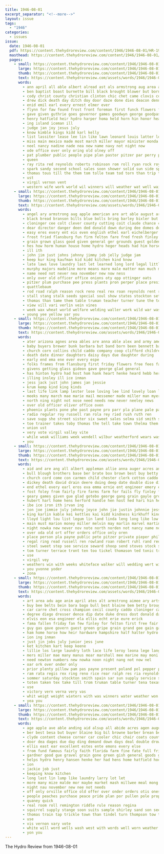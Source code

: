 ```yaml
---
title: 1946-08-01
excerpt_separator: "<!--more-->"
layout: issue
tags:
  - "1946"
categories:
  - issues
issue:
  date: 1946-08-01
  pdf: https://content.thehydroreview.com/content/1946/1946-08-01/HR-1946-08-01.pdf
  masthead: https://content.thehydroreview.com/content/1946/1946-08-01/masthead/HR-1946-08-01.jpg
  pages:
    - small: https://content.thehydroreview.com/content/1946/1946-08-01/small/HR-1946-08-01-01.jpg
      large: https://content.thehydroreview.com/content/1946/1946-08-01/large/HR-1946-08-01-01.jpg
      thumb: https://content.thehydroreview.com/content/1946/1946-08-01/thumbnails/HR-1946-08-01-01.jpg
      text: https://content.thehydroreview.com/assets/words/1946/1946-08-01/HR-1946-08-01-01.txt
      words:
        - ann april all able albert alread ast als armstrong aug area arthur and anderson are august auxier apache
        - ben baptist boast burnette bill black brought blower but born boys back barbara begin bob beaver been beverly bible blaine
        - cody christ county christian clinton chic chet came clovis cordell cobb city can cattle catherine congress carl close child chenoweth church curb christine carpenter class cheer car cedar chose clifford
        - drew dick death day ditch doy door daze done dies deacon dennis der danie deans duke dam date daughter double
        - enid emil earl every ernest elmer ever
        - flynn for faw found frost front foreman first funck flowers felton farm friends friday fore ford from free fort frank flyn
        - gave given guthrie goes governor games goodwyn george goodpasture grandson gifford geary glass guest ging
        - henry hatfield heir hydro harper homa held horn hin honor health head herbert heidebrecht haskell high hughes has hart had herford hold home hinton harold hume hone hari harl him haris her happy
        - ing island iceman ill
        - judge jan joy jesus july
        - know kimble kings kidd karl kelly
        - list lassiter lease lee lin like lawn leonard louis latter loe later ley last lucille little long lorance late
        - miss main mexico made most march miller mayor minister monda melba missouri menno more monday marvin much murphy mounts matter morris mith mille mccullough
        - neel nancy nadine nade nea new name navy not night now
        - ode office over only oring old olney off
        - pat plumber public people pipe plan pastor pitzer par perry phipps paper potter park present peer
        - queen
        - ray rita red reynolds roberts robinson rom roll ryan rock roy robe
        - spark sandy second school sales soon shower solid sun side spohn sunday street show strong sharry service said smith summers stick sam schantz sims say sparks sale sang spies scarce son schoo sis south stockton sey state store
        - thomas tous till the them tom tolle team tod torn than trip ton talkington tourney toby tarran town texas tommy ten
        - ust
        - virgil vernon vent
        - western wife work world wil winners will weather wat well wait went weeks was wayne with willard weathers walk wilson warde west walt worth win war
    - small: https://content.thehydroreview.com/content/1946/1946-08-01/small/HR-1946-08-01-02.jpg
      large: https://content.thehydroreview.com/content/1946/1946-08-01/large/HR-1946-08-01-02.jpg
      thumb: https://content.thehydroreview.com/content/1946/1946-08-01/thumbnails/HR-1946-08-01-02.jpg
      text: https://content.thehydroreview.com/assets/words/1946/1946-08-01/HR-1946-08-01-02.txt
      words:
        - angel ary armstrong aug apple american are art able august arent all asa and
        - black bread branson bills blue bolls bring barley bixler but beans bank ben beer baptist butters brewers beets big busi bryson bible butter bill bik boy behne been bet board best
        - cloninger cee colt clever county cutting coit claude chance cotton coli clover city can cattle close carl check chet cake caddo church class cone character cherry cash care corn cook constant case cooks con coats cage cold clyde
        - dear director danger deen ded donald down during dee domes does day davidson duty
        - easy eres every ent eis even english ethel earl eichelberger
        - frost fried flansburg fun firm felton fare fred fresh finley framer from fair floor first free fruits for flowers fruit
        - grain grown glass good given general ger grounds guest golden glendon getting grapes gat grape
        - hes how horm human house home hydro heger heads had him horse hill hands howard horace hull harry hale hire high homa held herndon henry hamons head hair hemp
        - ill ith
        - john jim just johns johnny jimmy job jelly judge jam
        - keep kur king kaufman kid kidd kitchen kind know
        - late laws love laundry last let learned long lord legal little
        - murphy majors madeline more means mare male matter man much miss maize milo mung meats money miller mccullough members must marshall most mail men morning mar mau made march may
        - name need not never nea november new now ness
        - only over old officer office onions oty opp ottinger oats
        - pitzer plum purchase pee press plants pron perper place president peoples poor public payment peach pad per people page pound pear person pears post plate peppers peaches pate peck
        - quattlebaum
        - rod road ralph reason rock reno real rex roan reynolds rent record reas ray records ree rens roy rates
        - stall stang stalk seeds special soul show states stockton set stange see sheaf strawberry shall sunday sick shown sudan session stalls smith staples second say space sie soap sales state short safe schoo sander subject scholar sid sale said starts sweat sit sack sweet sock
        - thomas than tame them table truman teacher turner tune the town take tax top
        - view vill vari verlin vein vines
        - week wax wheat world welfare welding waller work wild war was waldo way wise whittemore white will wave with wells well weld wide works
        - young yee yellow yar you
    - small: https://content.thehydroreview.com/content/1946/1946-08-01/small/HR-1946-08-01-03.jpg
      large: https://content.thehydroreview.com/content/1946/1946-08-01/large/HR-1946-08-01-03.jpg
      thumb: https://content.thehydroreview.com/content/1946/1946-08-01/thumbnails/HR-1946-08-01-03.jpg
      text: https://content.thehydroreview.com/assets/words/1946/1946-08-01/HR-1946-08-01-03.txt
      words:
        - ater arizona agnes area ables are anna able alex and army ameri all ani august
        - baby buyers brewer bunk barbara but band born been bennett bank bai beat baptist bill bradley bottom ben box
        - church corn collins child caddo company coop clifford childre corpus christi colony cashier can cover cui comp county cant clover car custer cox city clinton christian carrier carl cording cannon call
        - death date dinner daughters daisy days due daughter during
        - early end ema ene ever every espe
        - folks frames from flansburg first friday flowers free fees faithful felton frank freidline for
        - givens getting glass gideon gave george glad general
        - has hinton hydro had host hom hank heart henke heard hebb her home hays hamons how
        - illing insley ill ice inman
        - jess jack just john james jan jessie
        - krum kemp kind king kinds
        - last life link lamp lester lose loving lee lind lovely loan lone
        - meeks many march mae marie mail messemer made miller man myers morris merit
        - north ning night not nose need needs new never neeley news
        - over old officer oliver office oven
        - phoenix plants pone phe past payne pro parr pla plane pale pautz presley pope plate pain pleasant paul
        - radio regular roy russell ran rola rey ried rush ruth ren
        - save supp she street sister six sweet sales selma sid smith sack sylvester sale shall short ster send spencer surgeon ship star shoop shaw sunday
        - toe trainer takes toby thomas the tell take town thelma them tas thoma tier
        - union ust
        - very vote virgil valley vite
        - while weak williams week wendell wilbur weatherford wears wash went work weeks wide watch with wedding will
        - you
    - small: https://content.thehydroreview.com/content/1946/1946-08-01/small/HR-1946-08-01-04.jpg
      large: https://content.thehydroreview.com/content/1946/1946-08-01/large/HR-1946-08-01-04.jpg
      thumb: https://content.thehydroreview.com/content/1946/1946-08-01/thumbnails/HR-1946-08-01-04.jpg
      text: https://content.thehydroreview.com/assets/words/1946/1946-08-01/HR-1946-08-01-04.txt
      words:
        - aid and are ang all albert appleman allie anna auger acres ann august arnold ata ada ade ard able aug
        - bull blough brothers base ber brate box brown best buy betty but butler been bring barber burg baby barnes bones bassler blaine basket bank bos bethel brumley blade bells birth business bottle
        - church cord come con carmen child chester clerk cotton caddo clover cattle cash clinton colony check company col crosswhite county custer came carl cool channel city cream carol coffey cake chick criss card call
        - dickey death david drain deere doing deep date double dise din daughter deeds day dar dum dinner due
        - end ethel every earl eros eva emma ernie ent engineer emery east elmer ever elk
        - fost foley from fairly fire farms farm for fails fly finley friday first frank fine fresh face frankie few fey fill folsom forks field
        - geary games given gue glad gotebo george gang grain gayle ground gibbs grass gerald gal green group general gas good gallon guest glenn
        - hubert harl home hens herford handle hen host hed hari hin helps had head hinton her half harvey huitt has hiersche herbert homer harrison hoes helen hays hice hydro him harrow honor harry held
        - ibe ice iron ith irvan ing
        - jon joe jimmie july johnny joyce john jie justin johnnie jess jones jeanne jersey jah
        - king karlin kable kei kettles kai kidd kindness kirkhuff kinds kitchen klaassen kimble
        - lloyd light lou list legum lin land linda leng long like low loyd line lower lan lister lack life large leghorn love lunch lines
        - main must marion money miller melvin may marlin marvel martin mottle miles more mapel milk mention members meals mest miss monday morning mays millwee martha march made man model moses mound marvin murphy mills
        - night nowka new never nov note north norden not nancy name now need news
        - over oda old ort offer orders office only oren
        - place person pla payne public pete pitzer private pieper phil present per pond pherson power paul plan par pink pitch
        - regal ring read russell ren rowland roan robert ruhl rand red rock raymond ronnie roll ream rey rose ralph reynolds roy row
        - steel sweet step see service seward shoop send stoves stock son strong saving school short sales steer swartz state sell shelton seed starts sink sister sale sare stand sunday stuber smith spring springs shower stocks side sauer soon she sharry subject south
        - tom turner terrace tront ten too tickel thomason ted tonic triplett thurs them terra thor than the tone tess
        - use
        - virgil vey
        - weathers win with weeks whiteface walker will wedding wert wieland wilda ware west wagon welding wheat write wife wheel work wee weatherford week was want winfield wash way winter white well
        - you yvonne yoder
        - zona
    - small: https://content.thehydroreview.com/content/1946/1946-08-01/small/HR-1946-08-01-05.jpg
      large: https://content.thehydroreview.com/content/1946/1946-08-01/large/HR-1946-08-01-05.jpg
      thumb: https://content.thehydroreview.com/content/1946/1946-08-01/thumbnails/HR-1946-08-01-05.jpg
      text: https://content.thehydroreview.com/assets/words/1946/1946-08-01/HR-1946-08-01-05.txt
      words:
        - art area adu age anim april ates alt armstrong aimee ary arts abe august all and ain are angeles
        - buy bee belts bein bara bago bull best blaine bem betty brought ball boa beye bert barbara beans bees bost buster boys browne but brake begin blouse barrow baby bran ben barrows bar bey back blevins berkshire bonner bill begonia
        - car carre chet cross champion cecil county caddo cloninger can cabin cusick city cee cotton class chester cha cal count cap call cream commo cables china corn chair cat clinton cattle clyde case cia
        - degree diego dresser dence dip date duke dress dost donald day dom der dune dinner during dolly daughter
        - elvis eon esa engineer ela ellis echt erie eure erick
        - fama fallen friday fan few finley for felton first free fair fruits fees fran from furnish flowers former fred
        - guy gas gave govern guest green gripe grain grand gee gain games gaby gentleman grown
        - ham home horse how heir hardware hampshire half halter hydro hare howard held her horace harold has henry harps
        - ion ing inman
        - just jin jobs july junior jess june
        - ket kitchen kart keep keene
        - lillie los large laundry loth lace life leroy leona lege lang lay lake lar left long lit lead lou light lands leon
        - mers miller mae many manus moar marshall mee marine may moni mary mill merle maya mare manual money mal monda masters market monday made must
        - need newton numbers new nowka noon night nang not now nel
        - oar ork over onder only
        - prior plenty pillow pam pas payne present poland pol pepper price person piece paradise purchase painting pay pear plan pick pickles power pool
        - ram rata regis rex ring reno rice rear ralph res ria reynolds rag ramee robberson register russell roy roling red runner
        - sommer saturday stockton smith spain sar sun supply service station stange sims show sire school shown sunda set spark stalls slack second sacks sale ser still shade state save small said sop sow soe see son shows shells scarf sunday suit sell subject share stitch six summer sons shall sauce sweeney senti season she san
        - toten taken tex take till trom truman table turner tena texas thomas tomes teen town toward tas top tee thie the
        - use
        - victory vern verna very vas
        - whit weigt weight wieters with was winners water weather won wash wheat willing week went west war white wyant will weatherford want waller willingham work wild watch weeks
        - yea you
    - small: https://content.thehydroreview.com/content/1946/1946-08-01/small/HR-1946-08-01-06.jpg
      large: https://content.thehydroreview.com/content/1946/1946-08-01/large/HR-1946-08-01-06.jpg
      thumb: https://content.thehydroreview.com/content/1946/1946-08-01/thumbnails/HR-1946-08-01-06.jpg
      text: https://content.thehydroreview.com/assets/words/1946/1946-08-01/HR-1946-08-01-06.txt
      words:
        - age apple ave able anding aid alsup all abide acres agen august anes are and
        - ber best besa but buyer blaine big bil browne barber brean ben black better bill bout been burnette back buy brick bowels bar
        - clyde content cheese corner car cooler chic chair coats county caddo current charles chester con certain chapman creek can clear cant choice cos cole civil class chet cocker carbon charlie crawl company clinton
        - door dea dages due day ding demand down days deal double drow deer dry
        - ellis east ear excellent estes ente emons every else
        - from fund famous fairly faith florida farm fine fate full friend fickle felt for fall fair finger first
        - gardner good gue gravel grain gone green gish general goods getting gas
        - helps hydro henry hansen henke her had hens home hatfield hoot hom house hedge hail hope hedges hand him
        - ion
        - jackie job just
        - keeping know kitchen
        - long last lin lump like laundry larry lot let
        - more many mize malde mor maybe market mash millwee meal mong mini mighty may made mary mick man
        - night nau november new nee not needs
        - off only orville office old offer over onder orders otis ones owens
        - people peaches purchase peace pride plan por pullen pole proper paper present pick pay pullman pet per pop
        - quaney quick
        - real room roll remington riddle rule reason regina
        - squirrel supply stange soon suits sample shirley sand son seed simpson sup selling service sales save scarce satin sharr smith south sell sow ship sale see seems side stockton spaniel slow shake
        - thomas train tap trickle town than tindel turn thompson tow them the tonic tate
        - use
        - vis vernon vary vote
        - white will word wells wash west with words well worn weather weak week write while was water
        - yon you
---
```


The Hydro Review from 1946-08-01

<!--more-->

